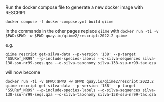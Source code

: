 ### 


Run the docker compose file to generate a new docker image with RESCRIPt

```
docker compose -f docker-compose.yml build qiime
```

In the commands in the other pages replace 
`qiime` with `docker run -ti -v $PWD:$PWD -w $PWD quay.io/qiime2/rescript:2022.2 qiime`

e.g.

```
qiime rescript get-silva-data --p-version '138' --p-target 'SSURef_NR99' --p-include-species-labels --o-silva-sequences silva-138-ssu-nr99-seqs.qza --o-silva-taxonomy silva-138-ssu-nr99-tax.qza
```

will now become

```
docker run -ti -v $PWD:$PWD -w $PWD quay.io/qiime2/rescript:2022.2 qiime rescript get-silva-data --p-version '138' --p-target 'SSURef_NR99' --p-include-species-labels --o-silva-sequences silva-138-ssu-nr99-seqs.qza --o-silva-taxonomy silva-138-ssu-nr99-tax.qza

```
